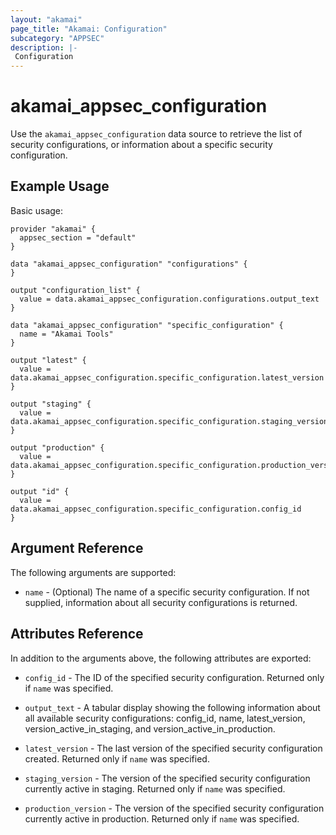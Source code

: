 ```yaml
---
layout: "akamai"
page_title: "Akamai: Configuration"
subcategory: "APPSEC"
description: |-
 Configuration
---
```


# akamai_appsec_configuration

Use the `akamai_appsec_configuration` data source to retrieve the list of security configurations, or information about a specific security configuration.


## Example Usage

Basic usage:

```hcl
provider "akamai" {
  appsec_section = "default"
}

data "akamai_appsec_configuration" "configurations" {
}

output "configuration_list" {
  value = data.akamai_appsec_configuration.configurations.output_text
}

data "akamai_appsec_configuration" "specific_configuration" {
  name = "Akamai Tools"
}

output "latest" {
  value = data.akamai_appsec_configuration.specific_configuration.latest_version
}

output "staging" {
  value = data.akamai_appsec_configuration.specific_configuration.staging_version
}

output "production" {
  value = data.akamai_appsec_configuration.specific_configuration.production_version
}

output "id" {
  value = data.akamai_appsec_configuration.specific_configuration.config_id
}
```


## Argument Reference

The following arguments are supported:

* `name` - (Optional) The name of a specific security configuration. If not supplied, information about all security configurations is returned.


## Attributes Reference

In addition to the arguments above, the following attributes are exported:

* `config_id` - The ID of the specified security configuration. Returned only if `name` was specified.

* `output_text` - A tabular display showing the following information about all available security configurations: config_id, name, latest_version, version_active_in_staging, and version_active_in_production.

* `latest_version` - The last version of the specified security configuration created. Returned only if `name` was specified.

* `staging_version` - The version of the specified security configuration currently active in staging. Returned only if `name` was specified.

* `production_version` - The version of the specified security configuration currently active in production. Returned only if `name` was specified.
